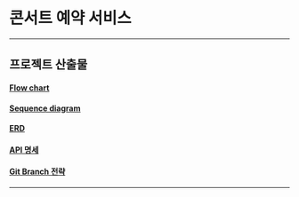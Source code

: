 # 콘서트 예약 서비스

---

## 프로젝트 산출물
#### [Flow chart](docs/FLOW.md)
#### [Sequence diagram](docs/SEQUENCE.md)
#### [ERD](docs/ERD.md)
#### [API 명세](docs/API.md)
#### [Git Branch 전략](docs/git-branch.md)

---
